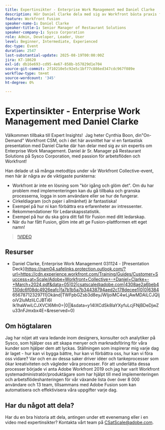 ```yaml
---
title: Expertinsikter - Enterprise Work Management med Daniel Clarke
description: Hör Daniel Clarke dela med sig av Workfront bästa praxis för hantering av företagsarbete, anpassning, ledarskapsstatistik och Fusion-strategier för att lyckas.
feature: Workfront Fusion
speaker-name-1: Daniel Clarke
speaker-title-1: Senior Manager of Restaurant Solutions
speaker-company-1: Sysco Corporation
role: Admin, Developer, Leader, User
level: Beginner, Intermediate, Experienced
doc-type: Event
duration: 2547
last-substantial-update: 2025-08-19T00:00:00Z
jira: KT-18620
exl-id: db16e693-cd95-4e67-858b-b57829d1e704
source-git-commit: 2f10210e5c92e5c1bf77c886ed347cdc967f089e
workflow-type: tm+mt
source-wordcount: '345'
ht-degree: 0%

---
```


# Expertinsikter - Enterprise Work Management med Daniel Clarke

Välkommen tillbaka till Expert Insights!  Jag heter Cynthia Boon, din&quot;On-Demand&quot; Workfront CSM, och i det här avsnittet har vi en fantastisk presentation med Daniel Clarke där han delar med sig av sin expertis om Enterprise Work Management. Daniel är Sr. Manager på Restaurant Solutions på Sysco Corporation, med passion för arbetsflöden och Workfront!  

Han delade ut så många metodtips under vår Workfront Collective-event, men här är några av de viktigaste punkterna:
 
* Workfront är inte en lösning som &quot;kör igång och glöm det&quot;. Om du har problem med implementeringen kan du gå tillbaka och granska processerna, logga in som användare eller se hur de fungerar. 
* Cirkeldiagram (och pajer i allmänhet) är fantastiska! 
* Exempel på hur ni kan förbättra era erfarenheter av intressenter. 
* Rekommendationer för Ledarskapsstatistik. 
* Exempel på hur du ska göra ditt fall för Fusion med ditt ledarskap. 
* När du har fått Fusion, glöm inte att ge Fusion-plattformen ett eget namn!  

>[!VIDEO](https://video.tv.adobe.com/v/3469898/?learn=on&enablevpops)

## Resurser

* Daniel Clarke, Enterprise Work Management 031124 - [Presentation Deck](https://nam04.safelinks.protection.outlook.com/?url=https://cdn.experience.workfront.com/Training/Guides/Customer+Success+at+Scale/Adobe+Workfront+Collective+-+Daniel+Clarke+-+March+2024.pdf&data=05|02|csatscale@adobe.com|4308ae2a6beb4130dc6f08dc4926eafc|fa7b1b5a7b34438794aed2c178decee1|0|0|6384 65678712329711|Okänd|TWFpbGZsb3d8eyJWIjoiMC4wLjAwMDAiLCJQIjoiV2luMzIiLCJBTi6I Ik1haWwiLCJXVCI6Mn0=|0||&sdata=y14IXCdSk8laYXyfuLcjFNjBDeDjwZu33nFJmxbx4E=&reserved=0) 

## Om högtalaren

Jag har nöjet att vara ledande inom designers, konsulter och analytiker på Sysco, som hjälper oss att skapa menyer och marknadsföring för våra kunder som hjälper dem att lyckas. Ställningen som inspirerar mig varje dag är laget - hur kan vi bygga bättre, hur kan vi förbättra oss, hur kan vi föra oss vidare? Var och en av dessa saker driver idéer och tankeprocesser som ökar kreativiteten och vägleder våra processer. För att underlätta dessa processer började vi anta Adobe Workfront 2019 och jag har varit Workfront systemadministratör/produktägare som har hjälpt till med implementeringen och arbetsflödeshanteringen för vår växande lista över över 8 000 användare och 13 team, tillsammans med Adobe Fusion som kan automatisera och effektivisera våra uppgifter varje dag. 

## Har du något att dela?

Har du en bra historia att dela, antingen under ett evenemang eller i en video med expertinsikter? Kontakta vårt team på [CSatScale@adobe.com](mailto:CSatScale@adobe.com).
